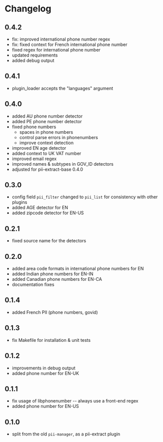 # Changelog

## 0.4.2
 * fix: improved international phone number regex
 * fix: fixed context for French international phone number
 * fixed regex for international phone number
 * updated requirements
 * added debug output
 
## 0.4.1
 * plugin_loader accepts the "languages" argument

## 0.4.0
 * added AU phone number detector
 * added PE phone number detector
 * fixed phone numbers
    - spaces in phone numbers
    - control parse errors in phonenumbers
	- improve context detection
 * improved EN age detector
 * added context to UK VAT number
 * improved email regex
 * improved names & subtypes in GOV_ID detectors
 * adjusted for pii-extract-base 0.4.0

## 0.3.0
 * config field `pii_filter` changed to `pii_list` for consistency with
   other plugins
 * added AGE detector for EN
 * added zipcode detector for EN-US

## 0.2.1
 * fixed source name for the detectors

## 0.2.0
 * added area code formats in international phone numbers for EN
 * added Indian phone numbers for EN-IN
 * added Canadian phone numbers for EN-CA
 * documentation fixes

## 0.1.4
 * added French PII (phone numbers, govid)
 
## 0.1.3
 * fix Makefile for installation & unit tests

## 0.1.2
 * improvements in debug output
 * added phone number for EN-UK
 
## 0.1.1
 * fix usage of libphonenumber -- always use a front-end regex
 * added phone number for EN-US

## 0.1.0
 * split from the old `pii-manager`, as a pii-extract plugin
